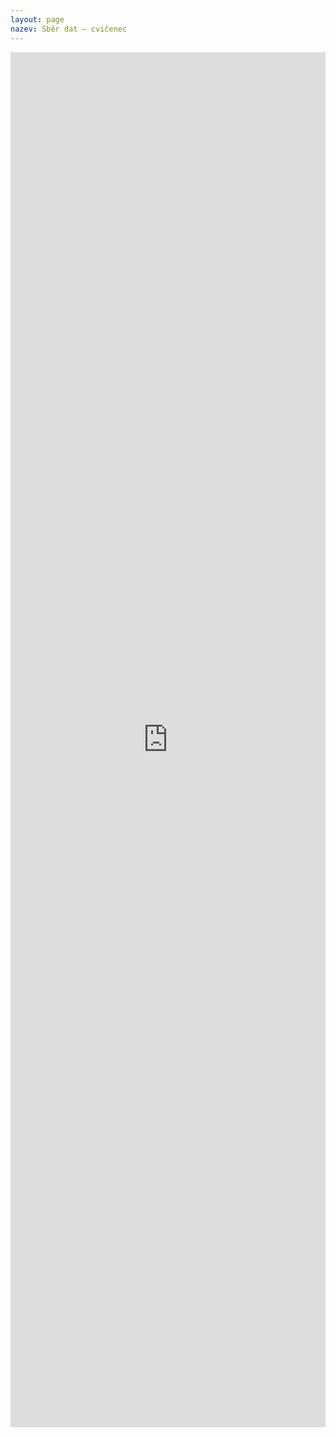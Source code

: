 ```yaml
---
layout: page
nazev: Sběr dat – cvičenec
---
```


<iframe src="http://www.m23.cz/1a97A6jtcXDX1QwoHs7O.md.html" width="100%" height="2200px" frameBorder="0" scrolling="no"></iframe>